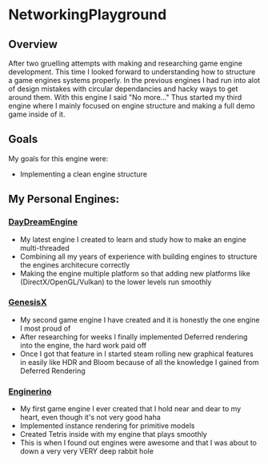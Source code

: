 # NetworkingPlayground

## Overview
After two gruelling attempts with making and researching game engine development. This time I looked forward to understanding how to structure 
a game engines systems properly. In the previous engines I had run into alot of design mistakes with circular dependancies and hacky ways to
get around them. With this engine I said "No more..." Thus started my third engine where I mainly focused on engine structure and making a full
demo game inside of it.

## Goals
My goals for this engine were:
- Implementing a clean engine structure


## My Personal Engines:
### [**DayDreamEngine**](https://github.com/mray2014/DayDreamEngine)
- My latest engine I created to learn and study how to make an engine multi-threaded
- Combining all my years of experience with building engines to structure the engines architecure correctly
- Making the engine multiple platform so that adding new platforms like (DirectX/OpenGL/Vulkan) to the lower levels run smoothly


### [**GenesisX**](https://github.com/mray2014/GenesisX)
- My second game engine I have created and it is honestly the one engine I most proud of
- After researching for weeks I finally implemented Deferred rendering into the engine, the hard work paid off
- Once I got that feature in I started steam rolling new graphical features in easily like HDR and Bloom because of all the knowledge I gained from Deferred Rendering


### [**Enginerino**](https://github.com/mray2014/Enginerino)
- My first game engine I ever created that I hold near and dear to my heart, even though it's not very good haha
- Implemented instance rendering for primitive models
- Created Tetris inside with my engine that plays smoothly
- This is when I found out engines were awesome and that I was about to down a very very VERY deep rabbit hole

